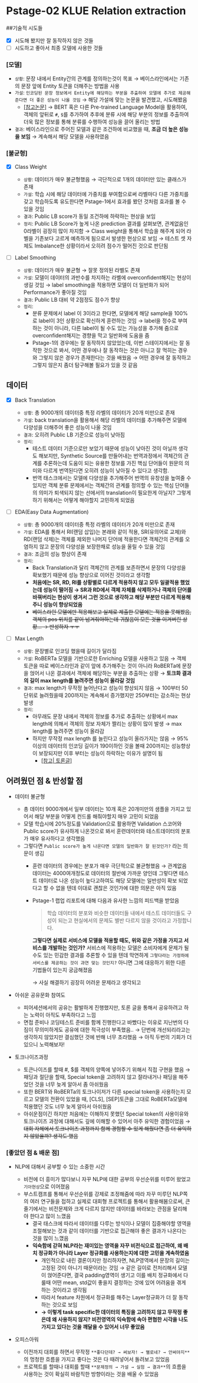 # Pstage-02 KLUE Relation extraction


##기술적 시도들

- [x]  시도해 봤지만 잘 동작하지 않은 것들
- [ ]  시도하고 좋아서 최종 모델에 사용한 것들

### [**모델**]

- `상황`: 문장 내에서 Entity간의 관계를 정의하는것이 목표 → 베이스라인에서는 기존의 문장 앞에 Entity 토큰을 더해주는 방법을 사용
- `가설`: `인코딩된 문장 정보에서 Entity에 해당하는 부분을 추출하여 모델에 추가로 제공해준다면 더 좋은 성능이 나올 것임` → 해당 가설에 맞는 논문을 발견했고, 시도해봤음
    - [[참고논문]](https://arxiv.org/pdf/1905.08284.pdf) → BERT 혹은 다른 Pre-trained Language Model을 활용하여, 객체의 앞뒤로 `#`, `$`를 추가하여 추후에 분류 시에 해당 부분의 정보를 추출하여 더욱 많은 정보를 통해 분류를 수행하여 성능을 끌어 올리는 방법
- `결과`: 베이스라인으로 주어진 모델과 같은 조건하에 비교했을 때, **조금 더 높은 성능을 보임** → 계속해서 해당 모델을 사용하였음

### [**불균형**]
- [x]  Class Weight
    - `상황`: 데이터가 매우 불균형했음 → 극단적으로 1개의 데이터만 있는 클래스가 존재
    - `가설`: 학습 시에 해당 데이터에 가중치를 부여함으로써 라벨마다 다른 가중치를 갖고 학습하도록 유도한다면 Pstage-1에서 효과를 봤던 것처럼 효과를 볼 수 있을 것임
    - `결과`: Public LB score가 동일 조건하에 하락하는 현상을 보임
    - `정리`: Public LB Score가 높게 나온 prediction 결과를 살펴보면, 관계없음인 0라벨이 굉장히 많이 차지함 → Class weight을 통해서 학습을 해주게 되어 라벨을 기존보다 고르게 예측하게 됨으로서 발생한 현상으로 보임 → 테스트 셋 자체도 Imbalance한 상황이라서 오히려 점수가 떨어진 것으로 판단됨

- [ ]  Label Smoothing
    - `상황`: 데이터가 매우 불균형 → 잘못 정의된 라벨도 존재
    - `가설`: 모델이 데이터의 과반수를 차지하는 라벨에 overconfident해지는 현상이 생길 것임 → label smoothing을 적용하면 모델이 더 일반화가 되어 Performance가 좋아질 것임
    - `결과`: Public LB 대비 약 2점정도 점수가 향상
    - `정리`:
        - 분류 문제에서 label 이 3이라고 한다면, 모델에게 해당 sample을 100%로 label이 3인 상황으로 확신하게 훈련하는 것임 → label을 정수로 부여하는 것이 아니라, 다른 label이 될 수도 있는 가능성을 추가해 줌으로 overconfident해지는 경향을 막고 일반화에 도움을 줌
        - Pstage-1의 경우에는 잘 동작하지 않았었는데, 이번 스테이지에서는 잘 동작한 것으로 봐서, 어떤 경우에나 잘 동작하는 것은 아니고 잘 먹히는 경우와 그렇지 않은 경우가 존재한다는 것을 배웠음 → 어떤 경우에 잘 동작하고 그렇지 않은지 좀더 탐구해볼 필요가 있을 것 같음

## **데이터**
- [x]  Back Translation
    - `상황`: 총 9000개의 데이터중 특정 라벨의 데이터가 20개 미만으로 존재
    - `가설`: back translation을 활용해서 해당 라벨의 데이터를 추가해주면 모델에 다양성을 더해주어 좋은 성능이 나올 것임
    - `결과`: 오히려 Public LB 기준으로 성능이 낮아짐
    - `정리`:
        - 테스트 데이터 기준으로만 보았기 때문에 성능이 낮아진 것이 아닐까 생각도 해보지만, Synthetic Source를 만들어내는 번역과정에서 객체간의 관계를 추론하는데 도움이 되는 유용한 정보를 가진 핵심 단어들이 원문의 의미와 다르게 번역된다면 오히려 성능이 낮아질 수 있다고 생각함.
        - 번역 태스크에서는 모델에 다양성을 추가해주어 번역의 유창성을 높여줄 수 있지만 객체 분류 문제에서는 객체간의 관계를 정의할 수 있는 핵심 단어들의 의미가 퇴색되지 않는 선에서의 translation이 필요한게 아닐지? 그렇게 하기 위해서는 어떻게 해야할지 고민하게 되었음


- [ ]  EDA(Easy Data Augmentation)
    - `상황`: 총 9000개의 데이터중 특정 라벨의 데이터가 20개 미만으로 존재
    - `가설`: EDA를 통해서 RI(랜덤 삽입)는 본래와 같이 적용, SR(유의어로 교체)와 RD(랜덤 삭제)는 객체를 제외한 나머지 단어에 적용한다면 객체간의 관계를 오염하지 않고 문장의 다양성을 보장한채로 성능을 올릴 수 있을 것임
    - `결과`: 조금의 성능 향상이 존재
    - `정리`:
        - Back Translation과 달리 객체간의 관계를 보존하면서 문장의 다양성을 확보했기 때문에 성능 향상으로 이어진 것이라고 생각함
        - **처음에는 SR, RD, RI를 상황별로 다르게 적용하지 않고 모두 일괄적용 했었는데 성능이 떨어짐 → SR과 RD에서 객체 자체를 삭제하거나 객체의 단어를 바꿔버리는 현상이 생겨서 그런 것으로 생각하고 해당 부분만 다르게 적용해주니 성능이 향상되었음**
        - ~~베이스라인 모델에만 적용해보고 실제로 제출한 모델에는 적용을 못해봤음, 객체의 pos 위치를 같이 넘겨줘야하는데 귀찮음이 모든 것을 이겨버린 상황... → 반성하자 ㅜㅜ~~


- [ ]  Max Length
    - `상황`: 문장별로 인코딩 했을때 길이가 달라짐
    - `가설`: RoBERTa 모델을 기반으로한 Enriching 모델을 사용하고 있음 → 객체 토큰을 따로 베이스라인과 같이 앞에 추가해주는 것이 아니라 RoBERTa에 문장을 얹어서 나온 결과에서 객체에 해당하는 부분을 추출하는 상황 → **토크화 결과의 길이 max length를 늘려주면 성능이 올라갈 것임**
    - `결과`: max length가 무작정 늘어난다고 성능이 향상되지 않음 → 100부터 50단위로 늘려줬을때 200까지는 계속해서 증가했지만 250부터는 감소하는 현상발생
    - `정리`:
        - 아무래도 문장 내에서 객체의 정보를 추가로 추출하는 상황에서 max length에 의해서 객체의 정보 자체가 짤리는 상황이 많이 발생 → max length를 늘려주면 성능이 올라감
        - 하지만 무작정 max length 를 늘린다고 성능이 올라가지는 않음 → 95%이상의 데이터의 인코딩 길이가 190이하인 것을 볼때 200까지는 성능향상이 보장되지만 이후 부터는 성능이 하락하는 이유가 설명이 됨
            - [[참고| 토론글]](http://boostcamp.stages.ai/competitions/4/discussion/post/120)


## **어려웠던 점 & 반성할 점**
- 데이터 불균형
    - 총 데이터 9000개에서 일부 데이터는 10개 혹은 20개미만의 샘플을 가지고 있어서 해당 부분을 어떻게 컨드롤 해줘야할지 매우 고민이 되었음
    - 모델 학습시에 20%정도를 Validation으로 활용하면 Validation 스코어와 Public score가 유사하게 나온것으로 봐서 훈련데이터와 테스트데이터의 분포가 매우 유사하다고 생각했음
    - 그렇다면 `Public score가 높게 나온다면 모델의 일반화가 잘 된것인가?` 라는 의문이 생김
        - 훈련 데이터의 경우에는 분포가 매우 극단적으로 불균형했음 → 관계없음 데이터는 4000여개정도로 데이터의 절반에 가까운 양인데 그렇다면 테스트 데이터로 나온 성능이 높다고하여도 해당 모델에는 일반성이 확보 되었다고 할 수 없을 텐데 이대로 괜찮은 것인가에 대한 의문은 아직 있음
        - Pstage-1 랩업 리포트에 대해 다음과 유사한 느낌의 피드백을 받았음

            > 학습 데이터의 분포와 비슷한 데이터들 내에서 테스트 데이터들도 구성이 되는고 현실에서의 문제도 별반 다르지 않을 것이라고 가정합니다.

            **그렇다면 실제로 서비스에 모델을 적용할 때도, 위와 같은 가정을 가지고 서비스를 개발하는 것인가?** 서비스에 적용하는 모델은 소비자에게 문제가 될 수도 있는 민감한 결과를 추론할 수 있을 텐데 막연하게 `그렇다라는 가정하에 서비스를 제공하는 것이 과연 맞는 것인지?` 아니면 그에 대응하기   위한 다른 기법들이 있는지 궁금해졌음 

            → 사실 해결하기 굉장히 어려운 문제라고 생각되고 


- 아쉬운 공유문화 참여도
    - 피어세션에서의 공유는 활발하게 진행했지만, 토론 글을 통해서 공유하려고 하는 노력이 아직도 부족하다고 느낌
    - 면접 준비나 코딩테스트 준비를 함께 진행한다고 바빴다는 이유로 지난번의 다짐이 무의미하게도 공유에 대한 적극성이 부족했음.. → 단번에 개선되리라고는 생각하지 않았지만 결심했던 것에 반해 너무 초라했음 → 아직 두번의 기회가 더 있으니 노력해보자!


- 토크나이즈과정
    - 토큰나이즈를 할때 #, $를 객체의 양쪽에 넣어주기 위해서 직접 구현을 했음 → 패딩과 절단을 할때, Special token을 고려하지 않고 잘라내거나 패딩을 해주었던 것을 너무 늦게 알아서 좀 아쉬웠음
    - 또한 BERT와 RoBERTa의 토크나이저가 다른 special token을 사용하는지 모르고 모델의 전환이 있었을 때, [CLS], [SEP]토큰을 그대로 RoBERTa모델에 적용했던 것도 너무 늦게 알아서 아쉬웠음
    - 아쉬운점이긴 하지만 처음에는 이해하지 못했던 Special token의 사용이유와 토크나이즈 과정에 대해서도 깊에 이해할 수 있어서 아주 유익한 경험이었음 → ~~대회 자체에서 토크나이즈 과정까지 함께 경험할 수 있게 해줬다면 좀 더 유익하지 않았을까? 생각도 했음~~


### [좋았던 점 & 배운 점]
- NLP에 대해서 공부할 수 있는 소중한 시간
    - 비전에 더 흥미가 많다보니 자꾸 NLP에 대한 공부의 우선순위를 미루어 왔었고 `기아현상`으로 이어졌음
    - 부스트캠프를 통해서 우선순위를 강제로 조정해줌에 따라 자꾸 미루던 NLP쪽의 여러 연구들을 접하고 실제로 대회형 프로젝트를 통해서 활용해봄으로써, 큰 줄기에서는 비전문제와 크게 다르지 않지만 데이터를 바라보는 관점을 달리해야 한다고 많이 느꼈음
        - 결국 태스크에 따라서 데이터를 다루는 방식이나 모델이 집중해야할 영역을 조절해보는 것과 같이 데이터를 기반으로 접근해야 좋은 결과가 나온다는 것을 많이 느꼈음
        - **익숙함에 갇혀 NLP라는 재미있는 영역을 자꾸 비전식으로 접근하여, 왜 배치 정규화가 아니라 Layer 정규화를 사용하는지에 대한 고민을 계속하였음**
            - 개인적으로 내린 결론이지만 정리하자면, NLP영역에서 문장의 길이는 고정된 것이 아니기 때문이라는 것임 → 같은 길이로 전처리해서 모델이 얹어준다면, 결국 padding영역이 생기고 이를 배치 정규화에서 다룰때 어떤 mean, std값이 좋을지 결정하는 것에 있어 어려움을 겪게 하는 것이라고 생각됨
            - 따라서 feature 차원에서 정규화를 해주는 Layer정규화가 더 잘 동작하는 것으로 보임
            - **→ 이렇게 task specific한 데이터의 특징을 고려하지 않고 무작정 좋은데 왜 사용하지 않지? 비전영역의 익숙함에 속아 편협한 시각을 나도 가지고 있다는 것을 깨달을 수 있어서 너무 좋았음**


- 오피스아워
    - 이전까지 대회를 하면서 무작정 `**좋다던데? → 써보자! → 별로네? → 안써야지**` 의 멍청한 흐름을 가지고 좋다는 것은 다 때려넣어서 돌려보고 있었음
    - 프로젝트를 할때나 대회를 할때 `**문제정의 → 가설 → 실험 → 결과**`의 흐름을 사용하는 것이 확실히 바람직한 방향이라는 것을 배울 수 있었음